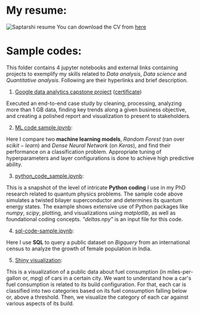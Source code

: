 # My resume:

![Saptarshi resume](https://github.com/user-attachments/assets/76aa171a-eb15-4a81-8f6d-8b62f45f2cf3)
You can download the CV from [here](https://github.com/user-attachments/files/18562098/Saptarshi.resume.pdf)

# Sample codes:

This folder contains 4 jupyter notebooks and external links containing projects to exemplify my skills related to $Data$ $analysis$, $Data$ $science$ and $Quantitative$ $analysis$. Following are their hyperlinks and brief description.

1. [Google data analytics capstone project](https://github.com/SaptarshiBiswaa/google-data-analytics-capstone-project-1) ([certificate](https://www.coursera.org/account/accomplishments/verify/ORHFBHSEKEV6?utm_source=link&utm_medium=certificate&utm_content=cert_image&utm_campaign=sharing_cta&utm_product=course))

Executed an end-to-end case study by cleaning, processing, analyzing more than 1 GB data, finding key trends along a given business objective, and creating a polished report and visualization to present to stakeholders.

2. [ML code sample.ipynb](https://github.com/SaptarshiBiswaa/sample_projects/blob/main/ML%20code%20sample.ipynb):

Here I compare two **machine learning models**, $Random$ $Forest$ (ran over $scikit-learn$) and $Dense$ $Neural$ $Network$ (on $Keras$), and find their performance on a classification problem. Appropriate tuning of hyperparameters and layer configurations is done to achieve high predictive ability.

3. [python_code_sample.ipynb](https://github.com/SaptarshiBiswaa/sample_projects/blob/main/Python_code_sample.ipynb):

This is a snapshot of the level of intricate **Python coding** I use in my PhD research related to quantum physics problems. The sample code above simulates a twisted bilayer superconductor and determines its quantum energy states. The example shows extensive use of Python packages like $numpy$, $scipy$, plotting, and visualizations using $matplotlib$, as well as foundational coding concepts. *"deltas.npy"* is an input file for this code.

4. [sql-code-sample.ipynb](https://github.com/SaptarshiBiswaa/sample_projects/blob/main/sql-code-sample.ipynb):

Here I use **SQL** to query a public dataset on $Bigquery$ from an international census to analyze the growth of female population in India.

5. [Shiny visualization](https://xlf8g9-saptarshi-biswas.shinyapps.io/cars1/):
  
This is a visualization of a public data about fuel consumption (in miles-per-gallon or, mpg) of cars in a certain city. We want to understand how a car's fuel consumption is related to its build configuration. For that, each car is classified into two categories based on its fuel consumption falling below or, above a threshold. Then, we visualize the category of each car against various aspects of its build.
